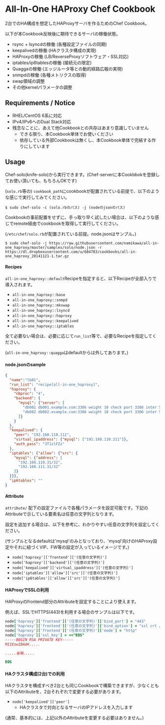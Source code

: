 All-In-One HAProxy Chef Cookbook
================================

2台でのHA構成を想定したHAProxyサーバを作るためのChef Cookbook。

以下が本Cookbook反映後に期待できるサーバの稼働状態。

- rsync + lsyncdの稼働 (各種設定ファイルの同期)
- keepalivedの稼働 (HAクラスタ構成の実現)
- HAProxyの稼働 (LB/ReverseProxyソフトウェア・SSL対応)
- iptables/ip6tablesの稼働 (接続元の限定)
- Quaggaの稼働 (エッジルータ等との動的経路広報の実現)
- snmpdの稼働 (各種メトリクスの取得)
- swap領域の調整
- その他kernelパラメータの調整

Requirements / Notice
---------------------

- RHEL/CentOS 6系に対応
- IPv4/IPv6へのDual Stack対応
- 残念なことに、あえて他Cookbookとの共存はあまり意識していません
    - できる限り、本Cookbook単体でお使いください
    - 依存している外部Cookbookは無くし、本Cookbook単体で完結する作りにしています

Usage
-----

Chef-solo(knife-solo)から実行できます。(Chef-serverに本Cookbbokを登録してお使い頂いても、もちろんOKです)

(`solo.rb`等の) `cookbook_path`にcookbookが配置されている前提で、以下のような感じで実行してみてください。

    $ sudo chef-solo -c (solo.rbのパス) -j (nodeのjsonのパス)

Cookbookの事前配置をせずに、手っ取り早く試したい場合は、以下のような感じでremote経由でcookbookを取得して実行してください。

(`/etc/chef/solo.rb`が配置されている前提。node.jsonはサンプル。)

    $ sudo chef-solo -j https://raw.githubusercontent.com/namikawa/all-in-one_haproxy/master/samples/solo/node.json -r https://dl.dropboxusercontent.com/u/684783/cookbooks/all-in-one_haproxy_20141121-1.tar.gz

#### Recipes

`all-in-one_haproxy::default`Recipeを指定すると、以下Recipeが全部入りで導入されます。

- `all-in-one_haproxy::base`
- `all-in-one_haproxy::snmpd`
- `all-in-one_haproxy::mkswap`
- `all-in-one_haproxy::lsyncd`
- `all-in-one_haproxy::haproxy`
- `all-in-one_haproxy::keepalived`
- `all-in-one_haproxy::iptables`

全て必要ない場合は、必要に応じて`run_list`等で、必要なRecipeを指定してください。

(`all-in-one_haproxy::quagga`はdefaultからは外してあります。)

#### node.jsonのsample

```json
{
  "name":"lb01",
  "run_list": "recipe[all-in-one_haproxy]",
  "haproxy": {
    "nbproc": "4",
    "backend": {
      "mysql": {"server": [
        "db001 db001.example.com:3306 weight 10 check port 3306 inter 5000 fall 3",
        "db002 db002.example.com:3306 weight 10 check port 3306 inter 5000 fall 3"
      ]}
    }
  },
  "keepalived": {
    "peer": "192.168.110.112",
    "virtual_ipaddress": {"mysql": ["192.168.110.211"]},
    "auth_pass": "3T1zlFZz"
  },
  "iptables": {"allow": {"src": {
    "mysql": {"address": [
      "192.168.110.31/32",
      "192.168.111.31/32"
    ]}
  }}},
  "ip6tables": ""
}
```

#### Attribute

`attribute/` 配下の設定ファイルで各種パラメータを設定可能です。下記のAttributeで示している要素名は任意の文字列となります。

設定を追加する場合は、以下を参考に、わかりやすい任意の文字列を設定してください。

(サンプルとなるdefaultは'mysql'のみとなっており、'mysql'向けのHAProxy設定やそれに紐づくVIP、FW等の設定が入っているイメージです。)

- `node['haproxy']['frontend']['(任意の文字列)']`
- `node['haproxy']['backend']['(任意の文字列)']`
- `node['keepalived']['virtual_ipaddress']['(任意の文字列)']`
- `node['iptables']['allow']['src']['(任意の文字列)']`
- `node['ip6tables']['allow']['src']['(任意の文字列)']`


#### HAProxyでSSLの利用

HAProxyのfrontend部分のAttributeを設定することにより使えます。

例えば、SSLでHTTPS(443)を利用する場合のサンプルは以下です。

```ruby
node['haproxy']['frontend']['(任意の文字列)']['bind_port'] = "443"
node['haproxy']['frontend']['(任意の文字列)']['bind_option'] = "ssl crt /etc/haproxy/server.pem"
node['haproxy']['frontend']['(任意の文字列)']['mode'] = "http"
node['haproxy']['ssl_key'] = <<"EOS"
-----BEGIN RSA PRIVATE KEY-----
MIIEowIBAAK.....

.....省略.....

EOS
```

#### HAクラスタ構成(2台)での利用

HAクラスタを構成すべき2台とも同じCookbookで構築できますが、少なくとも以下のAttributeを、2台それぞれで変更する必要があります。

- `node['keepalived']['peer']`
     - HAクラスタで対向となるサーバのIPアドレスを入力します

(通常、基本的には、上記以外のAttributeを変更する必要はありません。)

